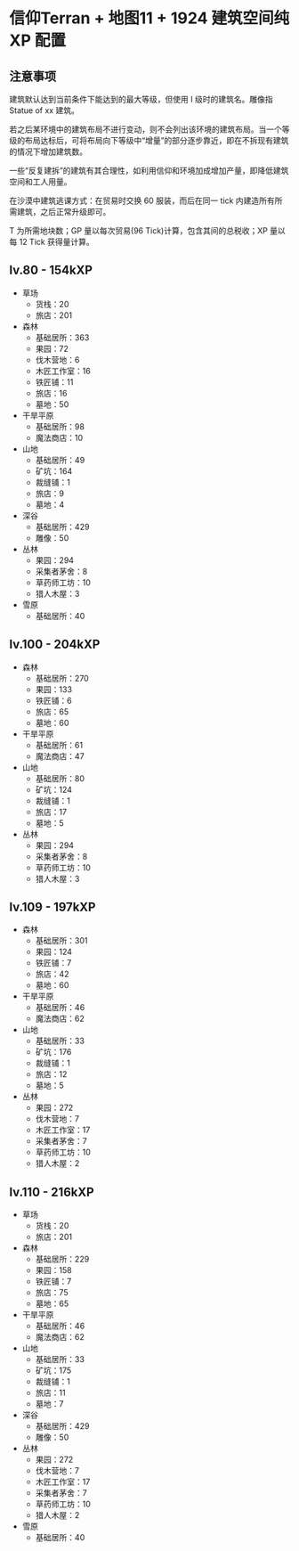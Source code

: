 # 信仰Terran + 地图11 + 1924 建筑空间纯 XP 配置
## 注意事项
建筑默认达到当前条件下能达到的最大等级，但使用 I 级时的建筑名。雕像指 Statue of xx 建筑。

若之后某环境中的建筑布局不进行变动，则不会列出该环境的建筑布局。当一个等级的布局达标后，可将布局向下等级中“增量”的部分逐步靠近，即在不拆现有建筑的情况下增加建筑数。

一些“反复建拆”的建筑有其合理性，如利用信仰和环境加成增加产量，即降低建筑空间和工人用量。

在沙漠中建筑逃课方式：在贸易时交换 60 服装，而后在同一 tick 内建造所有所需建筑，之后正常升级即可。

T 为所需地块数；GP 量以每次贸易(96 Tick)计算，包含其间的总税收；XP 量以每 12 Tick 获得量计算。

## lv.80 - 154kXP
* 草场
    + 货栈：20
    + 旅店：201
* 森林
    + 基础居所：363
    + 果园：72
    + 伐木营地：6
    + 木匠工作室：16
    + 铁匠铺：11
    + 旅店：16
    + 墓地：50
* 干旱平原
    + 基础居所：98
    + 魔法商店：10
* 山地
    + 基础居所：49
    + 矿坑：164
    + 裁缝铺：1
    + 旅店：9
    + 墓地：4
* 深谷
    + 基础居所：429
    + 雕像：50
* 丛林
    + 果园：294
    + 采集者茅舍：8
    + 草药师工坊：10
    + 猎人木屋：3
* 雪原
    * 基础居所：40
## lv.100 - 204kXP
* 森林
    + 基础居所：270
    + 果园：133
    + 铁匠铺：6
    + 旅店：65
    + 墓地：60
* 干旱平原
    + 基础居所：61
    + 魔法商店：47
* 山地
    + 基础居所：80
    + 矿坑：124
    + 裁缝铺：1
    + 旅店：17
    + 墓地：5
* 丛林
    + 果园：294
    + 采集者茅舍：8
    + 草药师工坊：10
    + 猎人木屋：3
## lv.109 - 197kXP
* 森林
    + 基础居所：301
    + 果园：124
    + 铁匠铺：7
    + 旅店：42
    + 墓地：60
* 干旱平原
    + 基础居所：46
    + 魔法商店：62
* 山地
    + 基础居所：33
    + 矿坑：176
    + 裁缝铺：1
    + 旅店：12
    + 墓地：5
* 丛林
    + 果园：272
    + 伐木营地：7
    + 木匠工作室：17
    + 采集者茅舍：7
    + 草药师工坊：10
    + 猎人木屋：2
## lv.110 - 216kXP
* 草场
    + 货栈：20
    + 旅店：201
* 森林
    + 基础居所：229
    + 果园：158
    + 铁匠铺：7
    + 旅店：75
    + 墓地：65
* 干旱平原
    + 基础居所：46
    + 魔法商店：62
* 山地
    + 基础居所：33
    + 矿坑：175
    + 裁缝铺：1
    + 旅店：11
    + 墓地：7
* 深谷
    + 基础居所：429
    + 雕像：50
* 丛林
    + 果园：272
    + 伐木营地：7
    + 木匠工作室：17
    + 采集者茅舍：7
    + 草药师工坊：10
    + 猎人木屋：2
* 雪原
    + 基础居所：40